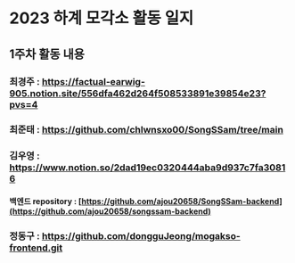 # 2023 하계 모각소 활동 일지

## 1주차 활동 내용

### 최경주 : https://factual-earwig-905.notion.site/556dfa462d264f508533891e39854e23?pvs=4

### 최준태 : https://github.com/chlwnsxo00/SongSSam/tree/main

### 김우영 : https://www.notion.so/2dad19ec0320444aba9d937c7fa30816
#### 백엔드 repository : [https://github.com/ajou20658/SongSSam-backend](https://github.com/ajou20658/songssam-backend)

### 정동구 : https://github.com/dongguJeong/mogakso-frontend.git
